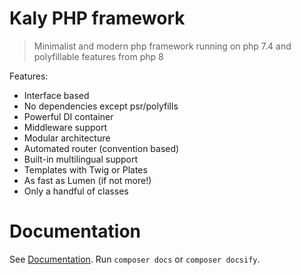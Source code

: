# Kaly PHP framework

> Minimalist and modern php framework running on php 7.4 and polyfillable features from php 8

Features:
- Interface based
- No dependencies except psr/polyfills
- Powerful DI container
- Middleware support
- Modular architecture
- Automated router (convention based)
- Built-in multilingual support
- Templates with Twig or Plates
- As fast as Lumen (if not more!)
- Only a handful of classes

# Documentation

See [Documentation](docs/index.html). Run `composer docs` or `composer docsify`.
